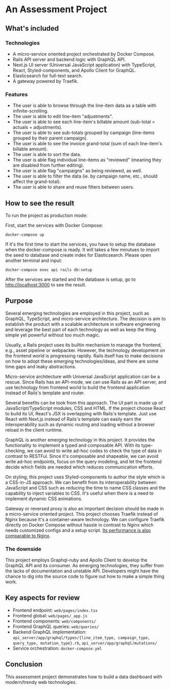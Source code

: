 # An Assessment Project

## What's included

### Technologies

- A micro-service oriented project orchestrated by Docker Compose.
- Rails API server and backend logic with GraphQL API.
- Next.js UI server (Universal JavaScript application) with TypeScript, React, Styled-components, and Apollo Client for GraphQL.
- Elasticsearch for full-text search.
- A gateway powered by Traefik.

### Features

- The user is able to browse through the line-item data as a table with infinite-scrolling.
- The user is able to edit line-item "adjustments".
- The user is able to see each line-item's billable amount (sub-total = actuals + adjustments).
- The user is able to see sub-totals grouped by campaign (line-items grouped by their parent campaign).
- The user is able to see the invoice grand-total (sum of each line-item's billable amount).
- The user is able to sort the data.
- The user is able flag individual line-items as "reviewed" (meaning they are disabled from further editing).
- The user is able flag "campaigns" as being reviewed, as well.
- The user is able to filter the data (ie. by campaign name, etc., should affect the grand-total).
- The user is able to share and reuse filters between users.

## How to see the result

To run the project as production mode:

First, start the services with Docker Compose:

`docker-compose up`

If it's the first time to start the services, you have to setup the database when the docker-compose is ready. It will takes a few minutues to import the seed to database and create index for Elasticsearch. Please open another terminal and input:

`docker-compose exec api rails db:setup`

After the services are started and the database is setup, go to [http://localhost:3000](http://localhost:3000) to see the result.

## Purpose

Several emerging technologies are employed in this project, such as GraphQL, TypeScript, and micro-service architecture. The decision is aim to establish the product with a scalable architecture in software engineering and leverage the best part of each technology as well as keep the thing simple yet powerful without too much magic.

Usually, a Rails project uses its builtin mechanism to manage the frontend, e.g., asset pipeline or webpacker. However, the technology development on the frontend world is progressing rapidly. Rails itself has to make decisions on how to adopt these emerging technologies/ideas, and there are some time gaps and leaky abstractions.

Micro-service architecture with Universal JavaScript application can be a rescue. Since Rails has an API-mode, we can use Rails as an API server, and use technology from frontend world to build the frontend application instead of Rails's template and router.

Several benefits can be took from this approach. The UI part is made up of JavaScript/TypeScript modules, CSS and HTML. If the project choose React to build its UI, React's JSX is overlapping with Rails's template. Just use React with Next.js instead of Rails's template can easily earn the interoperability such as dynamic routing and loading without a browser reload in the client runtime.

GraphQL is another emerging technology in this project. It provides the functionality to implement a typed and composable API. With its type-checking, we can avoid to write ad-hoc codes to check the type of data in contrast to RESTFul. Since it's composable and shapeable, we can avoid write ad-hoc endpoints, focus on the query modeling, and let the frontend decide which fields are needed which reduces communication efforts.

On styling, this project uses Styled-components to author the style which is a CSS-in-JS approach. We can benefit from its interoperability between JavaScript and CSS such as reducing the time to name CSS classes and the capability to inject variables to CSS. It's useful when there is a need to implement dynamic CSS animations.

Gateway or reversed proxy is also an important decision should be made in a micro-service oriented project. This project chooses Traefik instead of Nginx because it's a container-aware technology. We can configure Traefik directly on Docker Compose without hassle in contrast to Nginx which needs customized configs and a setup script. [Its performance is also comparable to Nginx](https://www.loggly.com/blog/benchmarking-5-popular-load-balancers-nginx-haproxy-envoy-traefik-and-alb/).

### The downside

This project employs Graphql-ruby and Apollo Client to develop the GraphQL API and its consumer. As emerging technologies, they suffer from the lacks of documentation and unstable API. Developers might have the chance to dig into the source code to figure out how to make a simple thing work.

## Key aspects for review

- Frontend endpoint: `web/pages/index.tsx`
- Frontend global: `web/pages/_app.js`
- Frontend components: `web/components/`
- Frontend GraphQL queries: `web/queries/`
- Backend GraphQL implementation: `api_server/app/graphql/types/{line_item_type, campaign_type, query_type, mutation_type}.rb`, `api_server/app/graphql/mutations/`
- Service orchestration: `docker-compose.yml`

## Conclusion

This assessment project demonstrates how to build a data dashboard with modern/trendy web technologies.
